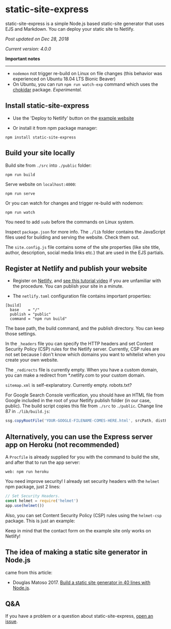 # static-site-express

static-site-express is a simple Node.js based static-site generator that uses EJS and Markdown. You can deploy your static site to Netlify.

*Post updated on Dec 28, 2018*

*Current version: 4.0.0*


**Important notes**

---

  - `nodemon` not trigger re-build on Linux on file changes (this behavior was experienced on Ubuntu 18.04 LTS Bionic Beaver)
  - On Ubuntu, you can run `npm run watch-exp` command which uses the [chokidar]() package. *Experimental.*


## Install static-site-express

- Use the 'Deploy to Netlify' button on the [example website](https://static-site-express.netlify.com/)

- Or install it from npm package manager:

`npm install static-site-express`


## Build your site locally

Build site from `./src` into `./public` folder:

`npm run build`

Serve website on `localhost:4000`:

`npm run serve`

Or you can watch for changes and trigger re-build with nodemon:

`npm run watch`

You need to add `sudo` before the commands on Linux system.

Inspect `package.json` for more info. The `./lib` folder contains the JavaScript files used for building and serving the website. Check them out.

The `site.config.js` file contains some of the site properties (like site title, author, description, social media links etc.) that are used in the EJS partials.


## Register at Netlify and publish your website

- Register on [Netlify](https://www.netlify.com/), and [see this tutorial video](https://www.netlify.com/docs/continuous-deployment/) if you are unfamiliar with the procedure. You can publish your site in a minute.

- The `netlify.toml` configuration file contains important properties:

````raw
[build]
  base    = "/"
  publish = "public"
  command = "npm run build"
````

The base path, the build command, and the publish directory. You can keep those settings.

In the `_headers` file you can specify the HTTP headers and set Content Security Policy (CSP) rules for the Netlify server. Currently, CSP rules are not set because I don't know which domains you want to whitelist when you create your own website.

The `_redirects` file is currently empty. When you have a custom domain, you can make a redirect from *.netlify.com to your custom domain.

`sitemap.xml` is self-explanatory. Currently empty. robots.txt?

For Google Search Console verification, you should have an HTML file from Google included in the root of your Netlify publish folder (in our case, public). The build script copies this file from `./src` to `./public`. Change line 87 in `./lib/build.js`: 

````javascript
ssg.copyRootFile('YOUR-GOOGLE-FILENAME-COMES-HERE.html', srcPath, distPath)
````

## Alternatively, you can use the Express server app on Heroku (not recommended)

A `Procfile` is already supplied for you with the command to build the site, and after that to run the app server:

`web: npm run heroku`

You need improve security! I already set security headers with the `helmet` npm package, just 2 lines:

````javascript
// Set Security Headers.
const helmet = require('helmet')
app.use(helmet())
````

Also, you can set Content Security Policy (CSP) rules using the `helmet-csp` package. This is just an example:

Keep in mind that the contact form on the example site only works on Netlify!


## The idea of making a static site generator in Node.js

came from this article:

* Douglas Matoso 2017. [Build a static site generator in 40 lines with Node.js](https://medium.com/douglas-matoso-english/build-static-site-generator-nodejs-8969ebe34b22).


## Q&A

If you have a problem or a question about static-site-express, [open an issue](https://github.com/SalsaBoy990/static-site-express/issues).
